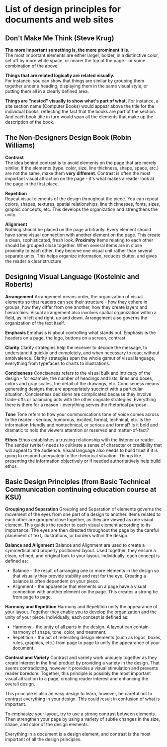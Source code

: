 # List of design principles for documents and web sites 

## Don't Make Me Think (Steve Krug)
**The more important something is, the more prominent it is.**  
The most important elements are either larger, bolder, in a distinctive color, set off by more white space, or nearer the top of the page - or some combination of the above 

**Things that are related logically are related visually.**  
For instance, you can show that things are similar by grouping them together under a heading, displaying them in the same visual style, or putting them all in a clearly defined area. 

**Things are "nested" visually to show what's part of what.**
For instance, a site section name (Computer Books) would appear above the title for the individual books, reflecting the fact that the books are part of the section. And each book title in turn would span all the elements that make up the description of the book. 

## The Non-Designers Design Book (Robin Williams)
**Contrast**  
The idea behind contrast is to avoid elements on the page that are merely similar. If the elements (type, color, size, line thickness, shape, space, etc.) are not the same, make them **very different**. Contrast is often the most important visual attraction on the page - it's what makes a reader look at the page in the first place. 

**Repetition**  
Repeat visual elements of the design throughout the piece. You can repeat colors, shapes, textures, spatial relationships, line thicknesses, fonts, sizes, graphic concepts, etc. This develops the organization and strengthens the unity. 

**Alignment**   
Nothing should be placed on the page arbitrarily. Every element should have some visual connection with another element on the page. This create a clean, sophisticated, fresh look. 
**Proximity** 
Items relating to each other should be grouped close together. When several items are in close proximity to each other, they become one visual unit rather than several separate units. This helps organize information, reduces clutter, and gives the reader a clear structure. 

## Designing Visual Language (Kostelnic and Roberts) 
**Arrangement** 
Arrangement means order, the organization of visual elements so that readers can see their structure - how they cohere in groups, how they differ from one another, how they create layers and hierarchies. 
Visual arrangement also involves spatial organization within a field, as in left and right, up and down. Arrangement also governs the organization of the text itself. 

**Emphasis** 
Emphasis is about controlling what stands out. Emphasis is the headers on a page, the logo, buttons on a screen, contrast. 

**Clarity** 
Clarity strategies help the receiver to decode the message, to understand it quickly and completely, and when necessary to react without ambivalence. Clarity strategies span the whole gamut of visual language, everything from typefaces to charts to illustrations. 

**Conciseness**
Conciseness refers to the visual bulk and intricacy of the design - for example, the number of headings and lists, lines and boxes, colors and gray scales, the detail of the drawings, etc. Conciseness means generating designs that are appropriately succinct with a particular situation. Conciseness decisions are complicated because they involve trade-offs or balancing acts with the other cognate strategies. Everything there is there for a reason - everything serves the rhetorical purpose

**Tone**
Tone refers to how your communications tone of voice comes across to the reader - serious, humorous, excited, formal, technical, etc. Is the information friendly and nontechnical, or serious and formal? Is it bold and dramatic to hold the viewers attention or reserved and matter-of-fact? 

**Ethos**
Ethos establishes a trusting relationship with the listener or reader. The sender (writer) needs to cultivate a sense of character or credibility that will appeal to the audience. Visual language also needs to build trust if it is going to respond adequately to the rhetorical situation. Things like presenting the information objectively or if needed authoritatively help build ethos. 

## Basic Design Principles (from Basic Technical Communication continuing education course at KSU)
**Grouping and Separation**
Grouping and Separation of elements governs the movement of the eyes from one part of a design to another. 
Items related to each other are grouped close together, as they are viewed as one visual element. This guides the reader to each visual element according to its importance. The eyes are then directed throughout the page by the careful placement of text, illustrations, or borders within the design. 

**Balance and Alignment**
Balance and Alignment are used to create a symmertical and properly positioned layout. Used together, they ensure a clean, refined, and original look to your layout. Individually, each concept is defined as:
* Balance - the result of arranging one or more elements in the design so that visually they provide stability and rest for the eye. Creating a balance is often dependent on your piece. 
* Alignment - the apparence that elements on a page have a visual connection with another element on the page. This creates a strong tie from page to page. 

**Harmony and Repetition**
Harmony and Repetition unify the appearance of your layout. Together they enable you to develop the organization and the unity of your piece. Individually, each concept is defined as:
* Harmony - the unity of all parts in the design. A layout can contain harmony of shape, tone, color, and treatment. 
* Repetition - the act of reiterating design elements (such as logos, boxes, rules, graphics, etc.) from page to page to unify the appearance of your document. 

**Contrast and Variety**
Contrast and variety work uniquely together as they create interest in the final product by providing a variety in the design. That seems contradicting, however it provides a visual stimulation and prevents reader boredom. Together, this principle is possibly the most important visual attraction to a page, creating reader interest and enhancing the overall design. 

This principle is also an easy design to learn, however, be careful not to contrast everything in your design. This could result in confusion of what is important. 

To emphasize your layout, try to use a strong contrast between elements. Then strengthen your page by using a variety of subtle changes in the size, shape, and color of the design elements. 

Everything in a document is a design element, and contrast is the most important of all the design principles. 
